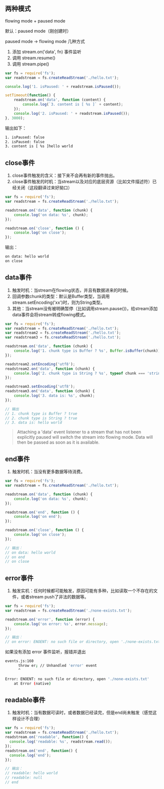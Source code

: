 ## 两种模式

flowing mode + paused mode

默认：paused mode（刚创建时）

paused mode -> flowing mode 几种方式

1. 添加 stream.on('data', fn) 事件监听
2. 调用 stream.resume()
3. 调用 stream.pipe()


```js
var fs = require('fs');
var readstream = fs.createReadStream('./hello.txt');

console.log('1. isPaused: ' + readstream.isPaused());

setTimeout(function() {
    readstream.on('data', function (content) {
        console.log(`3. content is [ %s ]` + content);
    });
    console.log('2. isPaused: ' + readstream.isPaused());
}, 3000);
```

输出如下：

```bash
1. isPaused: false
2. isPaused: false
3. content is [ %s ]hello world
```

## close事件

1. close事件触发的含义：接下来不会再有新的事件抛出。
2. close事件触发的时机：当stream以及对应的底层资源（比如文件描述符）已经关闭（这段翻译过来好拗口）

```javascript
var fs = require('fs');
var readstream = fs.createReadStream('./hello.txt');

readstream.on('data', function (chunk) {
    console.log('on data: %s', chunk);
});

readstream.on('close', function () {
    console.log('on close');
});
```

输出：

```bash
on data: hello world
on close
```

## data事件

1. 触发时机：当stream在flowing状态，并且有数据进来的时候。
2. 回调参数chunk的类型：默认是Buffer类型，当调用stream.setEncoding('xx')时，则为String类型。
3. 其他：当stream没有被明确暂停（比如调用stream.pause())，给stream添加data事件会将stream转成flowing模式。



```javascript
var fs = require('fs');
var readstream = fs.createReadStream('./hello.txt');
var readstream2 = fs.createReadStream('./hello.txt');
var readstream3 = fs.createReadStream('./hello.txt');

readstream.on('data', function (chunk) {
    console.log('1. chunk type is Buffer ? %s', Buffer.isBuffer(chunk));
});

readstream2.setEncoding('utf8');
readstream2.on('data', function (chunk) {
    console.log('2. chunk type is String ? %s', typeof chunk === 'string');    
});

readstream3.setEncoding('utf8');
readstream3.on('data', function (chunk) {
    console.log('3. data is: %s', chunk);
});

// 输出
// 1. chunk type is Buffer ? true
// 2. chunk type is String ? true
// 3. data is: hello world
```

>Attaching a 'data' event listener to a stream that has not been explicitly paused will switch the stream into flowing mode. Data will then be passed as soon as it is available.

## end事件

1. 触发时机：当没有更多数据等待消费。

```javascript
var fs = require('fs');
var readstream = fs.createReadStream('./hello.txt');

readstream.on('data', function (chunk) {
    console.log('on data: %s', chunk);
});

readstream.on('end', function () {
    console.log('on end');
});

readstream.on('close', function () {
    console.log('on close');
});

// 输出：
// on data: hello world
// on end
// on close
```

## error事件

1. 触发实机：任何时候都可能触发，原因可能有多种，比如读取一个不存在的文件，或者stream push了非法的数据等。

```javascript
var fs = require('fs');
var readstream = fs.createReadStream('./none-exists.txt');

readstream.on('error', function (error) {
    console.log('on error: %s', error.message);
});

// 输出：
// on error: ENOENT: no such file or directory, open './none-exists.txt'
```

如果没有添加 error 事件监听，报错并退出

```bash
events.js:160
      throw er; // Unhandled 'error' event
      ^

Error: ENOENT: no such file or directory, open './none-exists.txt'
    at Error (native)
```

## readable事件

1. 触发时机：当有数据可读时，或者数据已经读完，但是end尚未触发（感觉这样设计不合理）

```javascript
var fs = require('fs');
var readstream = fs.createReadStream('./hello.txt');
readstream.on('readable', function() {
  console.log('readable: %s', readstream.read());
});
readstream.on('end', function() {
  console.log('end');
});

// 输出：
// readable: hello world
// readable: null
// end
```